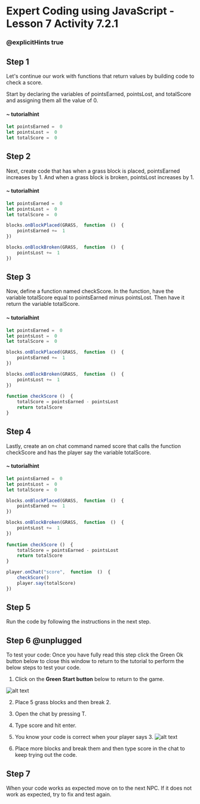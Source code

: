 # Expert Coding using JavaScript - Lesson 7 Activity 7.2.1
### @explicitHints true

## Step 1

Let's continue our work with functions that return values by building code to check a score.  

Start by declaring the variables of pointsEarned, pointsLost, and totalScore and assigning them all the value of 0. 

#### ~ tutorialhint

```javascript
let pointsEarned =  0
let pointsLost =  0
let totalScore =  0

```

## Step 2

Next, create code that has when a grass block is placed, pointsEarned increases by 1. And when a grass block is broken, pointsLost increases by 1. 


#### ~ tutorialhint

```javascript
let pointsEarned =  0
let pointsLost =  0
let totalScore =  0

blocks.onBlockPlaced(GRASS,  function  ()  {
	pointsEarned +=  1
})

blocks.onBlockBroken(GRASS,  function  ()  {
	pointsLost +=  1
})

```

## Step 3
Now, define a function named checkScore.  In the function, have the variable totalScore equal to pointsEarned minus pointsLost. Then have it return the variable totalScore. 

#### ~ tutorialhint

```javascript
let pointsEarned =  0
let pointsLost =  0
let totalScore =  0

blocks.onBlockPlaced(GRASS,  function  ()  {
	pointsEarned +=  1
})

blocks.onBlockBroken(GRASS,  function  ()  {
	pointsLost +=  1
})
  
function checkScore ()  {
	totalScore = pointsEarned - pointsLost
	return totalScore
}

```

## Step 4
Lastly, create an on chat command named score that calls the function checkScore and has the player say the variable totalScore.

#### ~ tutorialhint

```javascript
let pointsEarned =  0
let pointsLost =  0
let totalScore =  0

blocks.onBlockPlaced(GRASS,  function  ()  {
	pointsEarned +=  1
})

blocks.onBlockBroken(GRASS,  function  ()  {
	pointsLost +=  1
})
  
function checkScore ()  {
	totalScore = pointsEarned - pointsLost
	return totalScore
}

player.onChat("score",  function  ()  {
	checkScore()
	player.say(totalScore)
})

```

## Step 5

Run the code by following the instructions in the next step.


## Step 6 @unplugged
To test your code:
Once you have fully read this step click the Green Ok button below to close this window to return to the tutorial to perform the below steps to test your code.

1. Click on the **Green Start button** below to return to the game.

  

![alt text](https://expertjs.codingcredentials.com/Lesson1/1.1/1.JPG?raw=true  "Start")

2. Place 5 grass blocks and then break 2. 
3. Open the chat by pressing T. 
4. Type score and hit enter. 
5. You know your code is correct when your player says 3. 
![alt text](https://expertjs.codingcredentials.com/Lesson7/7.2/7.2.1.png?raw=true  "code")

6. Place more blocks and break them and then type score in the chat to keep trying out the code. 


## Step 7

When your code works as expected move on to the next NPC. 
If it does not work as expected, try to fix and test again.